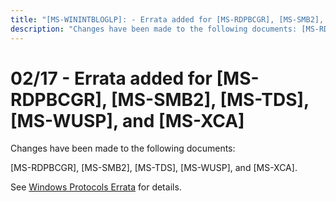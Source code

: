 ```yaml
---
title: "[MS-WININTBLOGLP]: - Errata added for [MS-RDPBCGR], [MS-SMB2], [MS-TDS], [MS-WUSP], and [MS-XCA]"
description: "Changes have been made to the following documents: [MS-RDPBCGR], [MS-SMB2], [MS-TDS], [MS-WUSP], and [MS-XCA]. See Windows Protocols Errata for"
---
```


# 02/17 - Errata added for [MS-RDPBCGR], [MS-SMB2], [MS-TDS], [MS-WUSP], and [MS-XCA]

<p>Changes have been made to the following documents:</p>
<p>[MS-RDPBCGR], [MS-SMB2], [MS-TDS], [MS-WUSP], and [MS-XCA].</p>
<p>See <span><a href="/openspecs/windows_protocols/MS-WINERRATA/314fe022-28ea-4bd9-93ac-7941ecf9ca10">Windows
Protocols Errata</a></span> for details.</p>

                